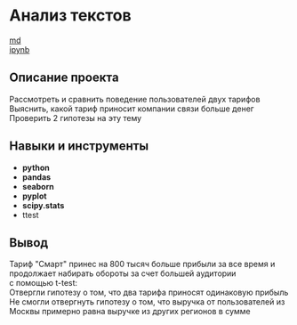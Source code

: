 # Анализ текстов

[md](https://github.com/MironRodionoff/yandex_practicum/blob/main/Project_03/README.md)    
[ipynb](https://github.com/MironRodionoff/yandex_practicum/blob/main/Project_03/Project_03.ipynb)

## Описание проекта
Рассмотреть и сравнить поведение пользователей двух тарифов
Выяснить, какой тариф приносит компании связи больше денег  
Проверить 2 гипотезы на эту тему

## Навыки и инструменты

- **python**
- **pandas**
- **seaborn**
- **pyplot**
- **scipy.stats**
- ttest

## Вывод

Тариф "Смарт" принес на 800 тысяч больше прибыли за все время и продолжает набирать обороты за счет большей аудитории  
с помощью t-test:  
Отвергли гипотезу о том, что два тарифа приносят одинаковую прибыль  
Не смогли отвергнуть гипотезу о том, что выручка от пользователей из Москвы примерно равна выручке из других регионов в сумме

